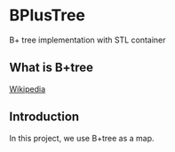 # BPlusTree
B+ tree implementation with STL container

## What is B+tree
[Wikipedia](https://en.wikipedia.org/wiki/B%2B_tree)



## Introduction 
In this project, we use B+tree as a map.
